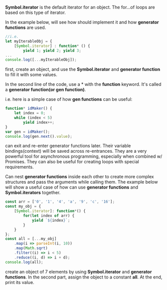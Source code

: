 **Symbol.iterator** is the default iterator for an object. The for...of loops are based on this type of iterator.

In the example below, will see how should implement it and how **generator functions** are used.
```jsx
//i.e.
let myIterableObj = {
	[Symbol.iterator] : function* () {
		yield 1; yield 2; yield 3;
...
console.log([...myIterableObj]);
```
first, create an object, and use the **Symbol.iterator** and **generator function** to fill it with some values.

In the second line of the code, use a \* with the **function** keyword. It's called a **generator function(or gen function)**.

i.e. here is a simple case of how **gen functions** can be useful:
```jsx
function* idMaker() {
	let index = 0;
	while (index < 5)
		yield index++;
}
var gen = idMaker();
console.log(gen.next().value);
```
can exit and re-enter generator functions later. Their variable bindings(context) will be saved across re-entrances. They are a very powerful tool for asynchronous programming, especially when combined w/ Promises. They can also be useful for creating loops with special requirements.

Can nest **generator functions** inside each other to create more complex structures and pass the arguments while calling them. The example below will show a useful case of how can use **generator functions** and **Symbol.iterators** together.
```jsx
const arr = ['0', '1', '4', 'a', '9', 'c', '16'];
const my_obj = {
	[Symbol.iterator]: function*() {
		for(let index of arr) {
			yield `${index}`;
		}
	}
};
const all = [...my_obj]
	.map(i => parseInt(i, 10))
	.map(Math.sqrt)
	.filter((i) => i < 5)
	.reduce((i, d) => i + d);
console.log(all);
```
create an object of 7 elements by using **Symbol.iterator** and **generator functions**. In the second part, assign the object to a constant **all**. At the end, print its value.